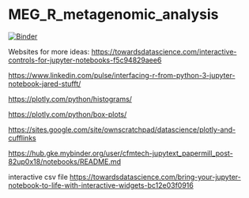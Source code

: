 # MEG_R_metagenomic_analysis

[![Binder](https://mybinder.org/badge_logo.svg)](https://mybinder.org/v2/gh/TheNoyesLab/NoyesLab_R_analysis_Jupyter_notebook.git/master)

Websites for more ideas:
https://towardsdatascience.com/interactive-controls-for-jupyter-notebooks-f5c94829aee6

https://www.linkedin.com/pulse/interfacing-r-from-python-3-jupyter-notebook-jared-stufft/

https://plotly.com/python/histograms/

https://plotly.com/python/box-plots/

https://sites.google.com/site/ownscratchpad/datascience/plotly-and-cufflinks

https://hub.gke.mybinder.org/user/cfmtech-jupytext_papermill_post-82up0x18/notebooks/README.md

interactive csv file
https://towardsdatascience.com/bring-your-jupyter-notebook-to-life-with-interactive-widgets-bc12e03f0916
